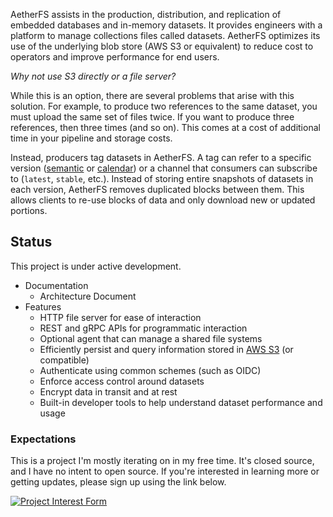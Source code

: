 AetherFS assists in the production, distribution, and replication of embedded databases and in-memory datasets. It
provides engineers with a platform to manage collections files called datasets. AetherFS optimizes its use of the 
underlying blob store (AWS S3 or equivalent) to reduce cost to operators and improve performance for end users.

_Why not use S3 directly or a file server?_

While this is an option, there are several problems that arise with this solution. For example, to produce two 
references to the same dataset, you must upload the same set of files twice. If you want to produce three references, 
then three times (and so on). This comes at a cost of additional time in your pipeline and storage costs.

Instead, producers tag datasets in AetherFS. A tag can refer to a specific version ([semantic][] or [calendar][]) or a
channel that consumers can subscribe to (`latest`, `stable`, etc.). Instead of storing entire snapshots of datasets
in each version, AetherFS removes duplicated blocks between them. This allows clients to re-use blocks of data and only
download new or updated portions.

[semantic]: https://semver.org
[calendar]: https://calver.org

## Status

This project is under active development.

- Documentation
  - Architecture Document
- Features
  - HTTP file server for ease of interaction
  - REST and gRPC APIs for programmatic interaction
  - Optional agent that can manage a shared file systems
  - Efficiently persist and query information stored in [AWS S3][] (or compatible)
  - Authenticate using common schemes (such as OIDC)
  - Enforce access control around datasets
  - Encrypt data in transit and at rest
  - Built-in developer tools to help understand dataset performance and usage

[AWS S3]: https://docs.aws.amazon.com/AmazonS3/latest/API/Welcome.html


### Expectations

This is a project I'm mostly iterating on in my free time. It's closed source, and I have no intent to open source. If
you're interested in learning more or getting updates, please sign up using the link below.


[![Project Interest Form][]](https://forms.gle/uCMy38ZLEchfNuka9)

[Project Interest Form]: https://img.shields.io/badge/-Project%20Interest%20Form-blue?style=for-the-badge
